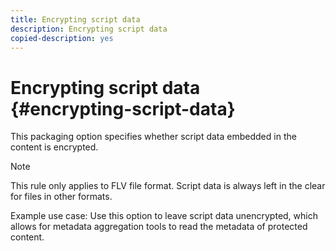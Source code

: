```yaml
---
title: Encrypting script data
description: Encrypting script data
copied-description: yes
---
```


# Encrypting script data {#encrypting-script-data}

This packaging option specifies whether script data embedded in the content is encrypted.

>[!NOTE]
>
>This rule only applies to FLV file format. Script data is always left in the clear for files in other formats.

Example use case: Use this option to leave script data unencrypted, which allows for metadata aggregation tools to read the metadata of protected content. 

